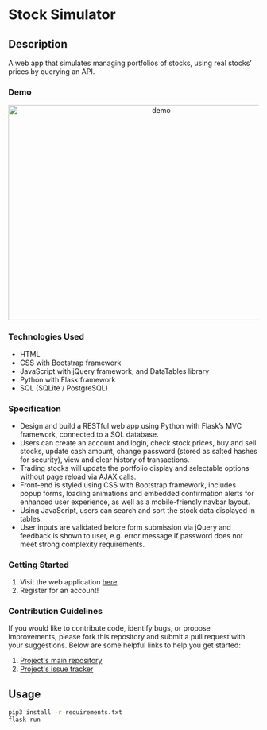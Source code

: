 # Stock Simulator

## Description
A web app that simulates managing portfolios of stocks, using real stocks’ prices by querying an API.

### Demo
<p align="center">
  <img src="https://user-images.githubusercontent.com/74436899/115057720-528e8e00-9edc-11eb-8c97-61a974e3a996.gif" width="600" height="433" alt="demo">
</p>

### Technologies Used
* HTML
* CSS with Bootstrap framework
* JavaScript with jQuery framework, and DataTables library
* Python with Flask framework
* SQL (SQLite / PostgreSQL)

### Specification
* Design and build a RESTful web app using Python with Flask’s MVC framework, connected to a SQL database.
* Users can create an account and login, check stock prices, buy and sell stocks, update cash amount, change password (stored as salted hashes for security), view and clear history of transactions.
* Trading stocks will update the portfolio display and selectable options without page reload via AJAX calls.
* Front-end is styled using CSS with Bootstrap framework, includes popup forms, loading animations and embedded confirmation alerts for enhanced user experience, as well as a mobile-friendly navbar layout.
* Using JavaScript, users can search and sort the stock data displayed in tables.
* User inputs are validated before form submission via jQuery and feedback is shown to user, e.g. error message if password does not meet strong complexity requirements.

### Getting Started
1. Visit the web application [here](https://stock-simulator-dt.herokuapp.com/).
2. Register for an account!

### Contribution Guidelines
If you would like to contribute code, identify bugs, or propose improvements, please fork this repository and submit a pull request with your suggestions. Below are some helpful links to help you get started:
1. [Project's main repository](https://github.com/DanielTsiang/stock-simulator)
2. [Project's issue tracker](https://github.com/DanielTsiang/stock-simulator/issues)

## Usage
```bash
pip3 install -r requirements.txt
flask run
```
